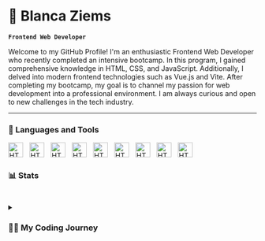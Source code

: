 # 🌵 Blanca Ziems

**`Frontend Web Developer`**

Welcome to my GitHub Profile! I'm an enthusiastic Frontend Web Developer who recently completed an intensive bootcamp. In this program, I gained comprehensive knowledge in HTML, CSS, and JavaScript. Additionally, I delved into modern frontend technologies such as Vue.js and Vite.
After completing my bootcamp, my goal is to channel my passion for web development into a professional environment. I am always curious and open to new challenges in the tech industry.

--- 

### 🧰 Languages and Tools
<img align="left" alt="HTML" width="30px" style="padding-right:10px;" src="https://cdn.jsdelivr.net/gh/devicons/devicon/icons/html5/html5-plain-wordmark.svg" />
<img align="left" alt="HTML" width="30px" style="padding-right:10px;" src="https://cdn.jsdelivr.net/gh/devicons/devicon/icons/css3/css3-plain-wordmark.svg" />
<img align="left" alt="HTML" width="30px" style="padding-right:10px;" src="https://cdn.jsdelivr.net/gh/devicons/devicon/icons/javascript/javascript-plain.svg" />
<img align="left" alt="HTML" width="30px" style="padding-right:10px;" src="https://cdn.jsdelivr.net/gh/devicons/devicon/icons/vuejs/vuejs-original-wordmark.svg" />
<img align="left" alt="HTML" width="30px" style="padding-right:10px;" src="https://cdn.jsdelivr.net/gh/devicons/devicon/icons/git/git-original.svg" />
<img align="left" alt="HTML" width="30px" style="padding-right:10px;" src="https://cdn.jsdelivr.net/gh/devicons/devicon/icons/github/github-original.svg" />
<img align="left" alt="HTML" width="30px" style="padding-right:10px;" src="https://cdn.jsdelivr.net/gh/devicons/devicon/icons/vscode/vscode-original.svg" />
<img align="left" alt="HTML" width="30px" style="padding-right:10px;" src="https://cdn.jsdelivr.net/gh/devicons/devicon/icons/nodejs/nodejs-original.svg" />
<img align="left" alt="HTML" width="30px" style="padding-right:10px;" src="https://cdn.jsdelivr.net/gh/devicons/devicon/icons/npm/npm-original-wordmark.svg" />
<br/>

#


### 📊 Stats

<!--![Blanca's GitHub stats](https://github-readme-stats.vercel.app/api?username=blanc1a&show_icons=true&theme=gruvbox)-->

#

<details>
 <summary><h3>👨‍💻 My Coding Journey</h3></summary>
With my studies in Media and Communications for Digital Business, I not only gained an initial insight into the world of computer science but also took my first steps in this fascinating field. In search of a hands-on specialization, I opted for further education as a Frontend Developer through an intensive coding bootcamp. This experience allowed me to solidify my foundational knowledge and chart a clear professional path in the realm of frontend development. Despite already possessing a strong base, I remain in a continuous learning phase to deepen my skills and stay abreast of the latest developments.






          
          
